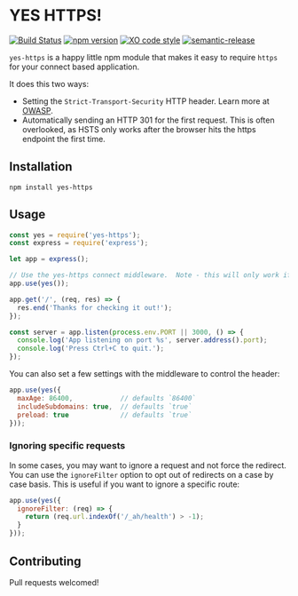 # YES HTTPS!

[![Build Status](https://github.com/JustinBeckwith/yes-https/workflows/ci/badge.svg)](https://github.com/JustinBeckwith/yes-https/actions/)
[![npm version](https://badge.fury.io/js/yes-https.svg)](https://badge.fury.io/js/yes-https)
[![XO code style](https://img.shields.io/badge/code_style-XO-5ed9c7.svg)](https://github.com/xojs/xo)
[![semantic-release](https://img.shields.io/badge/%20%20%F0%9F%93%A6%F0%9F%9A%80-semantic--release-e10079.svg)](https://github.com/semantic-release/semantic-release)

`yes-https` is a happy little npm module that makes it easy to require `https` for your connect based application.

It does this two ways:
- Setting the `Strict-Transport-Security` HTTP header.  Learn more at [OWASP](https://www.owasp.org/index.php/HTTP_Strict_Transport_Security_Cheat_Sheet).
- Automatically sending an HTTP 301 for the first request.  This is often overlooked, as HSTS only works after the browser hits the https endpoint the first time.

## Installation

`npm install yes-https`

## Usage

```js
const yes = require('yes-https');
const express = require('express');

let app = express();

// Use the yes-https connect middleware.  Note - this will only work if NODE_ENV is set to production.
app.use(yes());

app.get('/', (req, res) => {
  res.end('Thanks for checking it out!');
});

const server = app.listen(process.env.PORT || 3000, () => {
  console.log('App listening on port %s', server.address().port);
  console.log('Press Ctrl+C to quit.');
});
```

You can also set a few settings with the middleware to control the header:

```js
app.use(yes({
  maxAge: 86400,            // defaults `86400`
  includeSubdomains: true,  // defaults `true`
  preload: true             // defaults `true`
}));
```

### Ignoring specific requests

In some cases, you may want to ignore a request and not force the redirect.  You can use the `ignoreFilter` option to opt out of redirects on a case by case basis.  This is useful if you want to ignore a specific route:

```js
app.use(yes({
  ignoreFilter: (req) => {
    return (req.url.indexOf('/_ah/health') > -1);
  }
}));
```

## Contributing

Pull requests welcomed!
